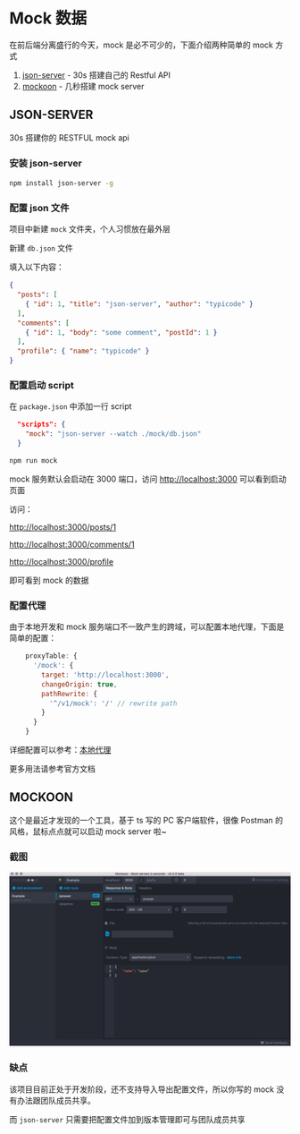 # Mock 数据

在前后端分离盛行的今天，mock 是必不可少的，下面介绍两种简单的 mock 方式

1. [json-server](<https://github.com/typicode/json-server>) - 30s 搭建自己的 Restful API
2. [mockoon](https://github.com/255kb/mockoon) - 几秒搭建 mock server

## JSON-SERVER
30s 搭建你的 RESTFUL mock api

### 安装 json-server

```bash
npm install json-server -g
```

### 配置 json 文件
项目中新建 `mock` 文件夹，个人习惯放在最外层

新建 `db.json` 文件

填入以下内容：
```json
{
  "posts": [
    { "id": 1, "title": "json-server", "author": "typicode" }
  ],
  "comments": [
    { "id": 1, "body": "some comment", "postId": 1 }
  ],
  "profile": { "name": "typicode" }
}
```

### 配置启动 script
在 `package.json` 中添加一行 script

```json
  "scripts": {
    "mock": "json-server --watch ./mock/db.json"
  }
```

```bash
npm run mock
```

mock 服务默认会启动在 3000 端口，访问 <http://localhost:3000> 可以看到启动页面

访问：

<http://localhost:3000/posts/1> 

<http://localhost:3000/comments/1>

<http://localhost:3000/profile>

即可看到 mock 的数据
### 配置代理

由于本地开发和 mock 服务端口不一致产生的跨域，可以配置本地代理，下面是简单的配置：
```js
    proxyTable: {
      '/mock': {
        target: 'http://localhost:3000',
        changeOrigin: true,
        pathRewrite: {
          '^/v1/mock': '/' // rewrite path
        }
      }
    }
```

详细配置可以参考：[本地代理](/docs/configs/proxy.md)

更多用法请参考官方文档

## MOCKOON

这个是最近才发现的一个工具，基于 ts 写的 PC 客户端软件，很像 Postman 的风格，鼠标点点就可以启动 mock server 啦~

### 截图

![mockoon](../../assets/mockoon-screenshot.png)
### 缺点

该项目目前正处于开发阶段，还不支持导入导出配置文件，所以你写的 mock 没有办法跟团队成员共享。

而 `json-server` 只需要把配置文件加到版本管理即可与团队成员共享